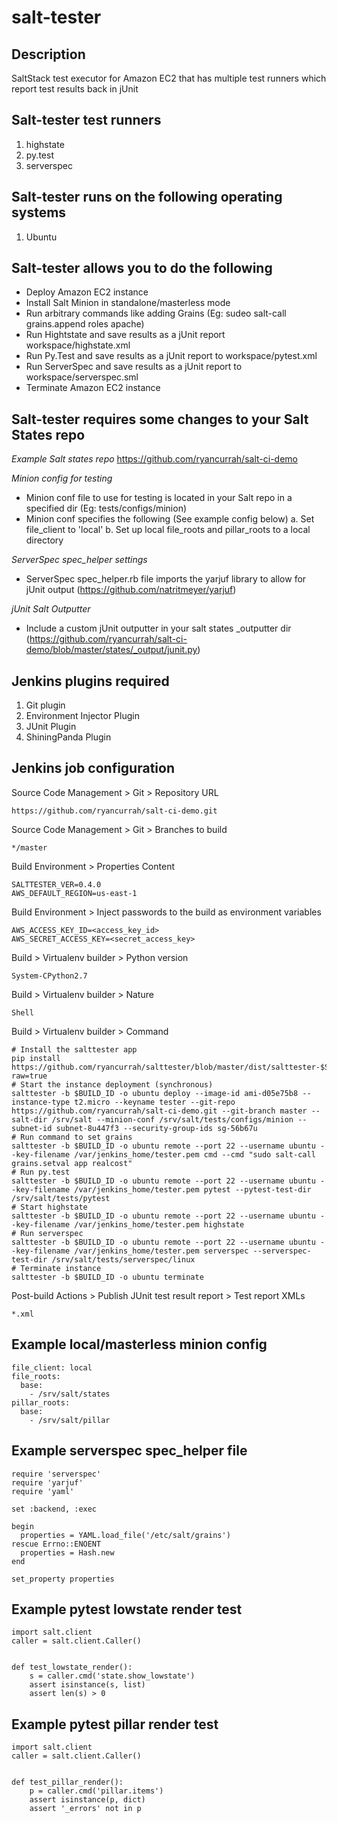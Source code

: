 salt-tester
===========


Description
-----------

SaltStack test executor for Amazon EC2 that has multiple test runners which report test results back in jUnit


Salt-tester test runners
------------------------

1. highstate
2. py.test
3. serverspec


Salt-tester runs on the following operating systems
----------------------------------------------------

1. Ubuntu


Salt-tester allows you to do the following
------------------------------------------

- Deploy Amazon EC2 instance
- Install Salt Minion in standalone/masterless mode
- Run arbitrary commands like adding Grains (Eg: sudeo salt-call grains.append roles apache)
- Run Hightstate and save results as a jUnit report workspace/highstate.xml
- Run Py.Test and save results as a jUnit report to workspace/pytest.xml
- Run ServerSpec and save results as a jUnit report to workspace/serverspec.sml
- Terminate Amazon EC2 instance


Salt-tester requires some changes to your Salt States repo
----------------------------------------------------------
*Example Salt states repo*
https://github.com/ryancurrah/salt-ci-demo

*Minion config for testing*
- Minion conf file to use for testing is located in your Salt repo in a specified dir (Eg: tests/configs/minion)
- Minion conf specifies the following (See example config below)
    a. Set file_client to 'local'
    b. Set up local file_roots and pillar_roots to a local directory

*ServerSpec spec_helper settings*
- ServerSpec spec_helper.rb file imports the yarjuf library to allow for jUnit output (https://github.com/natritmeyer/yarjuf)

*jUnit Salt Outputter*
- Include a custom jUnit outputter in your salt states _outputter dir (https://github.com/ryancurrah/salt-ci-demo/blob/master/states/_output/junit.py) 


Jenkins plugins required
------------------------

1. Git plugin
2. Environment Injector Plugin
3. JUnit Plugin
4. ShiningPanda Plugin


Jenkins job configuration
-------------------------

Source Code Management > Git > Repository URL

```
https://github.com/ryancurrah/salt-ci-demo.git
```

Source Code Management > Git > Branches to build

```
*/master
```

Build Environment > Properties Content

```
SALTTESTER_VER=0.4.0
AWS_DEFAULT_REGION=us-east-1
```

Build Environment > Inject passwords to the build as environment variables 

```
AWS_ACCESS_KEY_ID=<access_key_id>
AWS_SECRET_ACCESS_KEY=<secret_access_key>
```

Build > Virtualenv builder > Python version

```
System-CPython2.7
```

Build > Virtualenv builder > Nature

```
Shell
```

Build > Virtualenv builder > Command

```
# Install the salttester app
pip install https://github.com/ryancurrah/salttester/blob/master/dist/salttester-$SALTTESTER_VER.tar.gz?raw=true
# Start the instance deployment (synchronous)
salttester -b $BUILD_ID -o ubuntu deploy --image-id ami-d05e75b8 --instance-type t2.micro --keyname tester --git-repo https://github.com/ryancurrah/salt-ci-demo.git --git-branch master --salt-dir /srv/salt --minion-conf /srv/salt/tests/configs/minion --subnet-id subnet-8u447f3 --security-group-ids sg-56b67u
# Run command to set grains
salttester -b $BUILD_ID -o ubuntu remote --port 22 --username ubuntu --key-filename /var/jenkins_home/tester.pem cmd --cmd "sudo salt-call grains.setval app realcost"
# Run py.test
salttester -b $BUILD_ID -o ubuntu remote --port 22 --username ubuntu --key-filename /var/jenkins_home/tester.pem pytest --pytest-test-dir /srv/salt/tests/pytest
# Start highstate
salttester -b $BUILD_ID -o ubuntu remote --port 22 --username ubuntu --key-filename /var/jenkins_home/tester.pem highstate
# Run serverspec
salttester -b $BUILD_ID -o ubuntu remote --port 22 --username ubuntu --key-filename /var/jenkins_home/tester.pem serverspec --serverspec-test-dir /srv/salt/tests/serverspec/linux
# Terminate instance
salttester -b $BUILD_ID -o ubuntu terminate
```

Post-build Actions > Publish JUnit test result report > Test report XMLs

```
*.xml
```


Example local/masterless minion config
--------------------------------------

```
file_client: local
file_roots:
  base:
    - /srv/salt/states
pillar_roots:
  base:
    - /srv/salt/pillar
```


Example serverspec spec_helper file
-----------------------------------

```
require 'serverspec'
require 'yarjuf'
require 'yaml'

set :backend, :exec

begin
  properties = YAML.load_file('/etc/salt/grains')
rescue Errno::ENOENT 
  properties = Hash.new
end

set_property properties
```


Example pytest lowstate render test
-----------------------------------

```
import salt.client
caller = salt.client.Caller()


def test_lowstate_render():
    s = caller.cmd('state.show_lowstate')
    assert isinstance(s, list)
    assert len(s) > 0
```


Example pytest pillar render test
---------------------------------

```
import salt.client
caller = salt.client.Caller()


def test_pillar_render():
    p = caller.cmd('pillar.items')
    assert isinstance(p, dict)
    assert '_errors' not in p
```